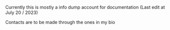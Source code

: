 Currently this is mostly a info dump account for documentation (Last edit at July 20 / 2023)

Contacts are to be made through the ones in my bio
